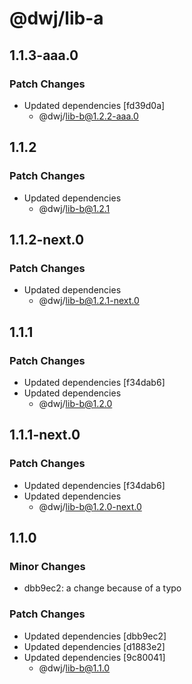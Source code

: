 # @dwj/lib-a

## 1.1.3-aaa.0

### Patch Changes

- Updated dependencies [fd39d0a]
  - @dwj/lib-b@1.2.2-aaa.0

## 1.1.2

### Patch Changes

- Updated dependencies
  - @dwj/lib-b@1.2.1

## 1.1.2-next.0

### Patch Changes

- Updated dependencies
  - @dwj/lib-b@1.2.1-next.0

## 1.1.1

### Patch Changes

- Updated dependencies [f34dab6]
- Updated dependencies
  - @dwj/lib-b@1.2.0

## 1.1.1-next.0

### Patch Changes

- Updated dependencies [f34dab6]
- Updated dependencies
  - @dwj/lib-b@1.2.0-next.0

## 1.1.0

### Minor Changes

- dbb9ec2: a change because of a typo

### Patch Changes

- Updated dependencies [dbb9ec2]
- Updated dependencies [d1883e2]
- Updated dependencies [9c80041]
  - @dwj/lib-b@1.1.0
